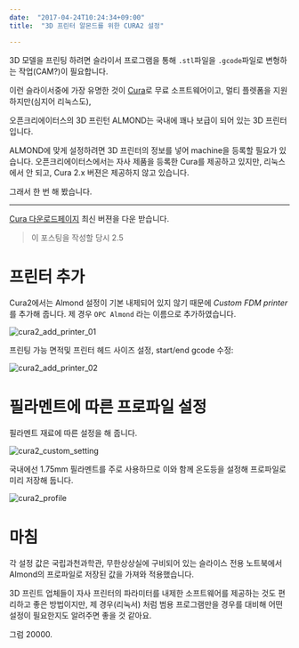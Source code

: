 ```yaml
---
date:  "2017-04-24T10:24:34+09:00"
title:  "3D 프린터 알몬드를 위한 CURA2 설정"

---
```


3D 모델을 프린팅 하려면 슬라이서 프로그램을 통해 `.stl`파일을
`.gcode`파일로 변형하는 작업(CAM?)이 필요합니다.

이런 슬라이서중에 가장 유명한 것이
[Cura](https://ultimaker.com/en/products/cura-software)로
무료 소프트웨어이고, 멀티 플렛폼을 지원하지만(심지어 리눅스도),

오픈크리에이터스의 3D 프린턴 ALMOND는 국내에 꽤나 보급이 되어 있는
3D 프린터 입니다.

ALMOND에 맞게 설정하려면 3D 프린터의 정보를 넣어 machine을 등록할 필요가 있습니다.
오픈크리에이터스에서는 자사 제품을 등록한 Cura를 제공하고 있지만,
리눅스에서 안 되고, Cura 2.x 버젼은 제공하지 않고 있습니다.

그래서 한 번 해 봤습니다.

----

[Cura 다운로드페이지](https://ultimaker.com/en/products/cura-software)
최신 버젼을 다운 받습니다.

> 이 포스팅을 작성할 당시 2.5

# 프린터 추가

Cura2에서는 Almond 설정이 기본 내제되어 있지 않기 때문에 *Custom FDM printer* 를
추가해 줍니다. 제 경우 `OPC Almond` 라는 이름으로 추가하였습니다.

![cura2_add_printer_01](https://asset.homin.dev/blog/img/cura2_add_printer_01.png)

프린팅 가능 면적및 프린터 헤드 사이즈 설정, start/end gcode 수정:

![cura2_add_printer_02](https://asset.homin.dev/blog/img/cura2_add_printer_02.png)

# 필라멘트에 따른 프로파일 설정

필라멘트 재료에 따른 설정을 해 줍니다.

![cura2_custom_setting](https://asset.homin.dev/blog/img/cura2_custom_setting.jpg)

국내에선 1.75mm 필라멘트를 주로 사용하므로 이와 함께 온도등을 설정해
프로파일로 미리 저장해 둡니다.

![cura2_profile](https://asset.homin.dev/blog/img/cura2_profile.png)

# 마침

각 설정 값은 국립과천과학관, 무한상상실에 구비되어 있는 슬라이스 전용 노트북에서
Almond의 프로파일로 저장된 값을 가져와 적용했습니다.

3D 프린트 업체들이 자사 프린터의 파라미터를 내제한 소프트웨어를 제공하는 것도
편리하고 좋은 방법이지만, 제 경우(리눅서) 처럼 범용 프로그램만을 경우를 대비해
어떤 설정이 필요한지도 알려주면 좋을 것 같아요.

그럼 20000.
